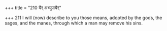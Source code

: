+++
title = "210 यैर् अभ्युपायैर्"

+++
211	I will (now) describe to you those means, adopted by the gods, the sages, and the manes, through which a man may remove his sins.